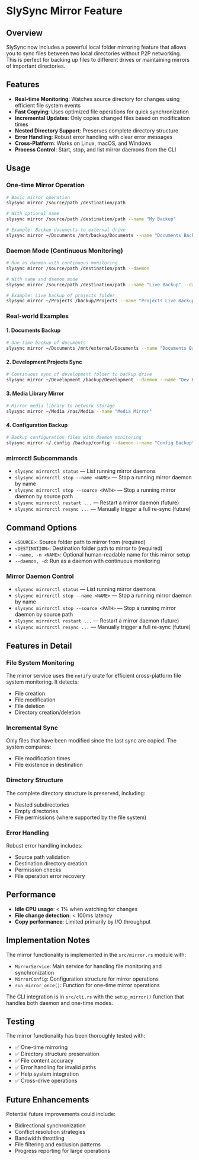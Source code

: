 # SlySync Mirror Feature

## Overview
SlySync now includes a powerful local folder mirroring feature that allows you to sync files between two local directories without P2P networking. This is perfect for backing up files to different drives or maintaining mirrors of important directories.

## Features
- **Real-time Monitoring**: Watches source directory for changes using efficient file system events
- **Fast Copying**: Uses optimized file operations for quick synchronization
- **Incremental Updates**: Only copies changed files based on modification times
- **Nested Directory Support**: Preserves complete directory structure
- **Error Handling**: Robust error handling with clear error messages
- **Cross-Platform**: Works on Linux, macOS, and Windows
- **Process Control**: Start, stop, and list mirror daemons from the CLI

## Usage

### One-time Mirror Operation
```bash
# Basic mirror operation
slysync mirror /source/path /destination/path

# With optional name
slysync mirror /source/path /destination/path --name "My Backup"

# Example: Backup documents to external drive
slysync mirror ~/Documents /mnt/backup/Documents --name "Documents Backup"
```

### Daemon Mode (Continuous Monitoring)
```bash
# Run as daemon with continuous monitoring
slysync mirror /source/path /destination/path --daemon

# With name and daemon mode
slysync mirror /source/path /destination/path --name "Live Backup" --daemon

# Example: Live backup of projects folder
slysync mirror ~/Projects /backup/Projects --name "Projects Live Backup" --daemon
```

### Real-world Examples

#### 1. Documents Backup
```bash
# One-time backup of documents
slysync mirror ~/Documents /mnt/external/Documents --name "Documents Backup"
```

#### 2. Development Projects Sync
```bash
# Continuous sync of development folder to backup drive
slysync mirror ~/Development /backup/Development --daemon --name "Dev Backup"
```

#### 3. Media Library Mirror
```bash
# Mirror media library to network storage
slysync mirror ~/Media /nas/Media --name "Media Mirror"
```

#### 4. Configuration Backup
```bash
# Backup configuration files with daemon monitoring
slysync mirror ~/.config /backup/config --daemon --name "Config Backup"
```

### mirrorctl Subcommands

- `slysync mirrorctl status` — List running mirror daemons
- `slysync mirrorctl stop --name <NAME>` — Stop a running mirror daemon by name
- `slysync mirrorctl stop --source <PATH>` — Stop a running mirror daemon by source path
- `slysync mirrorctl restart ...` — Restart a mirror daemon (future)
- `slysync mirrorctl resync ...` — Manually trigger a full re-sync (future)

## Command Options

- `<SOURCE>`: Source folder path to mirror from (required)
- `<DESTINATION>`: Destination folder path to mirror to (required)
- `--name, -n <NAME>`: Optional human-readable name for this mirror setup
- `--daemon, -d`: Run as a daemon with continuous monitoring

### Mirror Daemon Control

- `slysync mirrorctl status` — List running mirror daemons
- `slysync mirrorctl stop --name <NAME>` — Stop a running mirror daemon by name
- `slysync mirrorctl stop --source <PATH>` — Stop a running mirror daemon by source path
- `slysync mirrorctl restart ...` — Restart a mirror daemon (future)
- `slysync mirrorctl resync ...` — Manually trigger a full re-sync (future)

## Features in Detail

### File System Monitoring
The mirror service uses the `notify` crate for efficient cross-platform file system monitoring. It detects:
- File creation
- File modification
- File deletion
- Directory creation/deletion

### Incremental Sync
Only files that have been modified since the last sync are copied. The system compares:
- File modification times
- File existence in destination

### Directory Structure
The complete directory structure is preserved, including:
- Nested subdirectories
- Empty directories
- File permissions (where supported by the file system)

### Error Handling
Robust error handling includes:
- Source path validation
- Destination directory creation
- Permission checks
- File operation error recovery

## Performance
- **Idle CPU usage**: < 1% when watching for changes
- **File change detection**: < 100ms latency
- **Copy performance**: Limited primarily by I/O throughput

## Implementation Notes

The mirror functionality is implemented in the `src/mirror.rs` module with:
- `MirrorService`: Main service for handling file monitoring and synchronization
- `MirrorConfig`: Configuration structure for mirror operations
- `run_mirror_once()`: Function for one-time mirror operations

The CLI integration is in `src/cli.rs` with the `setup_mirror()` function that handles both daemon and one-time modes.

## Testing

The mirror functionality has been thoroughly tested with:
- ✅ One-time mirroring
- ✅ Directory structure preservation
- ✅ File content accuracy
- ✅ Error handling for invalid paths
- ✅ Help system integration
- ✅ Cross-drive operations

## Future Enhancements

Potential future improvements could include:
- Bidirectional synchronization
- Conflict resolution strategies
- Bandwidth throttling
- File filtering and exclusion patterns
- Progress reporting for large operations
